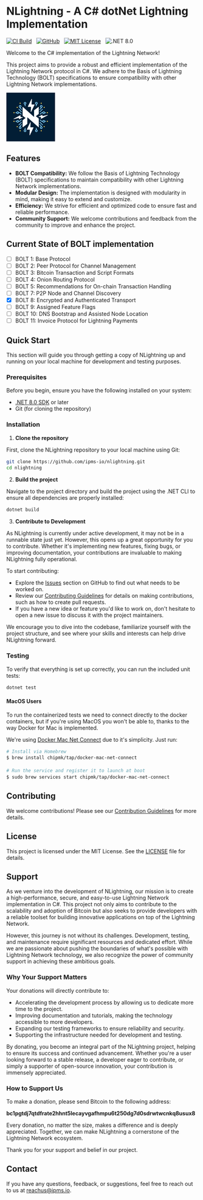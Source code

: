 # NLightning - A C# dotNet Lightning Implementation

[![CI Build](https://github.com/ipms-io/nlightning/actions/workflows/dotnet.yml/badge.svg)](https://github.com/ipms-io/nlightning/actions/workflows/dotnet.yml)
&nbsp;
[![GitHub](https://img.shields.io/badge/GitHub-ipms--io/nlightning-informational?style=flat&logo=github)](https://github.com/ipms-io/nlightning)
&nbsp;
[![MIT License](https://img.shields.io/github/license/ipms-io/nlightning)](LICENSE)
&nbsp;
![.NET 8.0](https://img.shields.io/badge/Version-.NET%208.0-informational?style=flat&logo=dotnet)

Welcome to the C# implementation of the Lightning Network!

This project aims to provide a robust and efficient implementation of the Lightning Network protocol in C#. We adhere to the Basis of Lightning Technology (BOLT) specifications to ensure compatibility with other Lightning Network implementations.

<img src="logo.png"> 

## Features

- **BOLT Compatibility:** We follow the Basis of Lightning Technology (BOLT) specifications to maintain compatibility with other Lightning Network implementations.
- **Modular Design:** The implementation is designed with modularity in mind, making it easy to extend and customize.
- **Efficiency:** We strive for efficient and optimized code to ensure fast and reliable performance.
- **Community Support:** We welcome contributions and feedback from the community to improve and enhance the project.

## Current State of BOLT implementation

- [ ] BOLT 1: Base Protocol
- [ ] BOLT 2: Peer Protocol for Channel Management
- [ ] BOLT 3: Bitcoin Transaction and Script Formats
- [ ] BOLT 4: Onion Routing Protocol
- [ ] BOLT 5: Recommendations for On-chain Transaction Handling
- [ ] BOLT 7: P2P Node and Channel Discovery
- [x] BOLT 8: Encrypted and Authenticated Transport
- [ ] BOLT 9: Assigned Feature Flags
- [ ] BOLT 10: DNS Bootstrap and Assisted Node Location
- [ ] BOLT 11: Invoice Protocol for Lightning Payments

## Quick Start

This section will guide you through getting a copy of NLightning up and running on your local machine for development and testing purposes. 

### Prerequisites

Before you begin, ensure you have the following installed on your system:
- [.NET 8.0 SDK](https://dotnet.microsoft.com/download/dotnet/8.0) or later
- Git (for cloning the repository)

### Installation

1. **Clone the repository**

First, clone the NLightning repository to your local machine using Git:

```sh
git clone https://github.com/ipms-io/nlightning.git
cd nlightning
```

2. **Build the project**

Navigate to the project directory and build the project using the .NET CLI to ensure all dependencies are properly installed:

```sh
dotnet build
```

3. **Contribute to Development**

As NLightning is currently under active development, it may not be in a runnable state just yet. However, this opens up a great opportunity for you to contribute. Whether it's implementing new features, fixing bugs, or improving documentation, your contributions are invaluable to making NLightning fully operational.

To start contributing:

- Explore the [Issues](https://github.com/ipms-io/nlightning/issues) section on GitHub to find out what needs to be worked on.
- Review our [Contributing Guidelines](CONTRIBUTING.md) for details on making contributions, such as how to create pull requests.
- If you have a new idea or feature you'd like to work on, don't hesitate to open a new issue to discuss it with the project maintainers.

We encourage you to dive into the codebase, familiarize yourself with the project structure, and see where your skills and interests can help drive NLightning forward.

### Testing

To verify that everything is set up correctly, you can run the included unit tests:

```sh
dotnet test
```

#### MacOS Users

To run the containerized tests we need to connect directly to the docker containers, but if you're using MacOS you won't be able to, thanks to the way Docker for Mac is implemented.

We're using [Docker Mac Net Connect](https://github.com/chipmk/docker-mac-net-connect) due to it's simplicity. Just run:

```sh
# Install via Homebrew
$ brew install chipmk/tap/docker-mac-net-connect

# Run the service and register it to launch at boot
$ sudo brew services start chipmk/tap/docker-mac-net-connect
```

## Contributing

We welcome contributions! Please see our [Contribution Guidelines](CONTRIBUTING.md) for more details.

## License

This project is licensed under the MIT License. See the [LICENSE](LICENSE) file for details.

## Support

As we venture into the development of NLightning, our mission is to create a high-performance, secure, and easy-to-use Lightning Network implementation in C#. This project not only aims to contribute to the scalability and adoption of Bitcoin but also seeks to provide developers with a reliable toolset for building innovative applications on top of the Lightning Network.

However, this journey is not without its challenges. Development, testing, and maintenance require significant resources and dedicated effort. While we are passionate about pushing the boundaries of what's possible with Lightning Network technology, we also recognize the power of community support in achieving these ambitious goals.

### Why Your Support Matters

Your donations will directly contribute to:

- Accelerating the development process by allowing us to dedicate more time to the project.
- Improving documentation and tutorials, making the technology accessible to more developers.
- Expanding our testing frameworks to ensure reliability and security.
- Supporting the infrastructure needed for development and testing.

By donating, you become an integral part of the NLightning project, helping to ensure its success and continued advancement. Whether you're a user looking forward to a stable release, a developer eager to contribute, or simply a supporter of open-source innovation, your contribution is immensely appreciated.

### How to Support Us

To make a donation, please send Bitcoin to the following address:

**bc1pgtdj7qtdfrate2hhnt5lecayvgafhmpu6t250dg7d0sdrwtwcnkq8usux8**

Every donation, no matter the size, makes a difference and is deeply appreciated. Together, we can make NLightning a cornerstone of the Lightning Network ecosystem.

Thank you for your support and belief in our project.

## Contact

If you have any questions, feedback, or suggestions, feel free to reach out to us at [reachus@ipms.io](mailto:reachus@ipms.io).